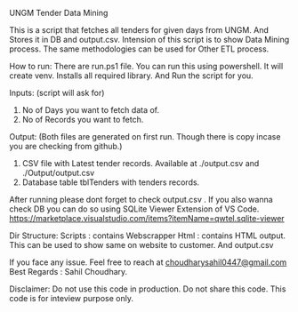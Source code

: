 
UNGM Tender Data Mining

This is a script that fetches all tenders for given days from UNGM. And Stores it in DB and output.csv.
Intension of this script is to show Data Mining process. The same methodologies can be used for Other ETL process.


How to run:
There are run.ps1 file. You can run this using powershell.
It will create venv.
Installs all required library.
And Run the script for you.

Inputs: (script will ask for)
1. No of Days you want to fetch data of.
2. No of Records you want to fetch.

Output: (Both files are generated on first run. Though there is copy incase you are checking from github.)
1. CSV file with Latest tender records. Available at ./output.csv and ./Output/output.csv
2. Database table tblTenders with tenders records. 

After running please dont forget to check output.csv . 
If you also wanna check DB you can do so using SQLite Viewer Extension of VS Code.
https://marketplace.visualstudio.com/items?itemName=qwtel.sqlite-viewer


Dir Structure:
Scripts : contains Webscrapper 
Html : contains HTML output. This can be used to show same on website to customer. And output.csv

If you face any issue. Feel free to reach at choudharysahil0447@gmail.com
Best Regards : Sahil Choudhary.


Disclaimer:
Do not use this code in production.
Do not share this code. This code is for inteview purpose only.